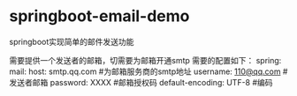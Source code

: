 # springboot-email-demo
springboot实现简单的邮件发送功能

需要提供一个发送者的邮箱，切需要为邮箱开通smtp
需要的配置如下：
spring:
  mail:
    host: smtp.qq.com  #为邮箱服务商的smtp地址
    username: 110@qq.com  #发送者邮箱
    password: XXXX  #邮箱授权码
    default-encoding: UTF-8  #编码
